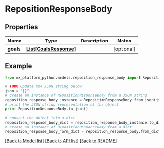 # RepositionResponseBody


## Properties
Name | Type | Description | Notes
------------ | ------------- | ------------- | -------------
**goals** | [**List[GoalsResponse]**](GoalsResponse.md) |  | [optional] 

## Example

```python
from mx_platform_python.models.reposition_response_body import RepositionResponseBody

# TODO update the JSON string below
json = "{}"
# create an instance of RepositionResponseBody from a JSON string
reposition_response_body_instance = RepositionResponseBody.from_json(json)
# print the JSON string representation of the object
print RepositionResponseBody.to_json()

# convert the object into a dict
reposition_response_body_dict = reposition_response_body_instance.to_dict()
# create an instance of RepositionResponseBody from a dict
reposition_response_body_form_dict = reposition_response_body.from_dict(reposition_response_body_dict)
```
[[Back to Model list]](../README.md#documentation-for-models) [[Back to API list]](../README.md#documentation-for-api-endpoints) [[Back to README]](../README.md)



